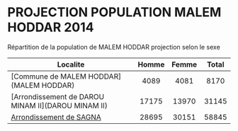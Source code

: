 # PROJECTION POPULATION MALEM HODDAR 2014
	
Répartition de la population de MALEM HODDAR projection selon le sexe
	
| Localite  | Homme | Femme | Total |
| --------- |:-----:|:-----:|:-----:|
| [Commune de MALEM HODDAR](MALEM HODDAR) | 4089 | 4081 | 8170 |
| [Arrondissement de DAROU MINAM II](DAROU MINAM II) | 17175 | 13970 | 31145 |
| [Arrondissement de SAGNA](SAGNA) | 28695 | 30151 | 58845 |
